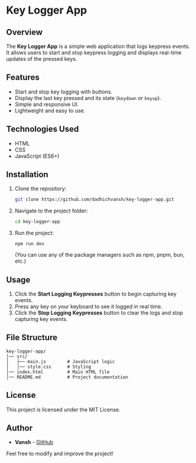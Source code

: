 # Key Logger App

## Overview
The **Key Logger App** is a simple web application that logs keypress events. It allows users to start and stop keypress logging and displays real-time updates of the pressed keys.

## Features
- Start and stop key logging with buttons.
- Display the last key pressed and its state (`keydown` or `keyup`).
- Simple and responsive UI.
- Lightweight and easy to use.

## Technologies Used
- HTML
- CSS
- JavaScript (ES6+)

## Installation
1. Clone the repository:
   ```sh
   git clone https://github.com/dadhichvansh/key-logger-app.git
   ```
2. Navigate to the project folder:
   ```sh
   cd key-logger-app
   ```
3. Run the project:
   ```
   npm run dev
   ```
   (You can use any of the package managers such as npm, pnpm, bun, etc.)

## Usage
1. Click the **Start Logging Keypresses** button to begin capturing key events.
2. Press any key on your keyboard to see it logged in real time.
3. Click the **Stop Logging Keypresses** button to clear the logs and stop capturing key events.

## File Structure
```
key-logger-app/
│── src/
│   ├── main.js        # JavaScript logic
│   │── style.css      # Styling
│── index.html         # Main HTML file
│── README.md          # Project documentation
```

## License
This project is licensed under the MIT License.

## Author
- **Vansh** - [GitHub](https://github.com/dadhichvansh)

Feel free to modify and improve the project!
